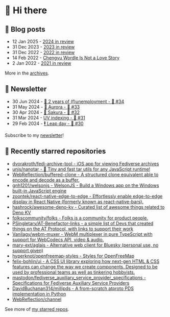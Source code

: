 # 👋 Hi there

## 📝 Blog posts

<!-- feed start -->
- 12 Jan 2025 - [2024 in review](https://cheeaun.com/blog/2025/01/2024-in-review/)
- 31 Dec 2023 - [2023 in review](https://cheeaun.com/blog/2023/12/2023-in-review/)
- 31 Dec 2022 - [2022 in review](https://cheeaun.com/blog/2022/12/2022-in-review/)
- 14 Feb 2022 - [Chengyu Wordle Is Not a Love Story](https://cheeaun.com/blog/2022/02/chengyu-wordle-is-not-a-love-story/)
- 2 Jan 2022 - [2021 in review](https://cheeaun.com/blog/2022/01/2021-in-review/)
<!-- feed end -->

More in the [archives](https://cheeaun.com/blog/archives/).

## 📰 Newsletter

<!-- newsletter start -->
- 30 Jun 2024 - [🎂 2 years of (f)unemployment - 🥫 #34](https://cheeaun.substack.com/p/2-years-of-funemployment-34)
- 31 May 2024 - [🌌 Aurora - 🥫 #33](https://cheeaun.substack.com/p/aurora-33)
- 30 Apr 2024 - [🌸 Sakura - 🥫 #32](https://cheeaun.substack.com/p/sakura-32)
- 31 Mar 2024 - [UV indexing - 🥫 #31](https://cheeaun.substack.com/p/uv-indexing-31)
- 29 Feb 2024 - [🕴️ Leap day - 🥫 #30](https://cheeaun.substack.com/p/leap-day-30)
<!-- newsletter end -->

Subscribe to my [newsletter](https://cheeaun.substack.com/)!

## 🌟 Recently starred repositories

<!-- starred repos start -->
- [dvorakroth/fedi-archive-tool - iOS app for viewing Fediverse archives](https://github.com/dvorakroth/fedi-archive-tool)
- [unjs/nanotar - 📼  Tiny and fast tar utils for any JavaScript runtime!](https://github.com/unjs/nanotar)
- [WebReflection/buffered-clone - A structured clone equivalent able to encode and decode as a buffer.](https://github.com/WebReflection/buffered-clone)
- [gnh1201/welsonjs - WelsonJS - Build a Windows app on the Windows built-in JavaScript engine](https://github.com/gnh1201/welsonjs)
- [zoontek/react-native-edge-to-edge - Effortlessly enable edge-to-edge display in React Native (formerly known as react-native-bars).](https://github.com/zoontek/react-native-edge-to-edge)
- [hashrock/awesome-deno-kv - Curated list of awesome things related to Deno KV](https://github.com/hashrock/awesome-deno-kv)
- [folkscommunity/folks - Folks is a community for product people.](https://github.com/folkscommunity/folks)
- [PSingletary/AT-Benefactor-links - a simple list of Devs that created things on the AT Protocol, with links to support their work](https://github.com/PSingletary/AT-Benefactor-links)
- [Vanilagy/webm-muxer - WebM multiplexer in pure TypeScript with support for WebCodecs API, video & audio.](https://github.com/Vanilagy/webm-muxer)
- [mary-ext/aglais - Alternative web client for Bluesky (personal use, no support given)](https://github.com/mary-ext/aglais)
- [hyperknot/openfreemap-styles - Styles for OpenFreeMap](https://github.com/hyperknot/openfreemap-styles)
- [felix-bohlin/ui - A CSS UI library exploring how next-gen HTML & CSS features can change the way we create components. Designed to be used by professional teams as well as tinkering hobbyists. ](https://github.com/felix-bohlin/ui)
- [mastodon/fediverse_auxiliary_service_provider_specifications - Specifications for Fediverse Auxiliary Service Providers](https://github.com/mastodon/fediverse_auxiliary_service_provider_specifications)
- [DavidBuchanan314/millipds - A from-scratch atproto PDS implementation in Python](https://github.com/DavidBuchanan314/millipds)
- [WebReflection/channel](https://github.com/WebReflection/channel)
<!-- starred repos end -->

See more of [my starred repos](https://github.com/stars/cheeaun/).
